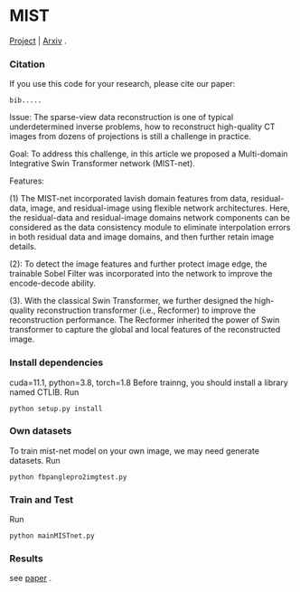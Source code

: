 # MIST

[Project](https://github.com/jiayipan/MIST-net) | [Arxiv](https://arxiv.org/abs/2111.14831) .

### Citation
If you use this code for your research, please cite our paper:

```
bib.....
```

Issue: The sparse-view data reconstruction is one of typical underdetermined inverse problems, how to reconstruct high-quality CT images from dozens of projections is still a challenge in practice. 

Goal: To address this challenge, in this article we proposed a Multi-domain Integrative Swin Transformer network (MIST-net).

Features: 

(1) The MIST-net incorporated lavish domain features from data, residual-data, image, and residual-image using flexible network architectures. Here, the residual-data and residual-image domains network components can be considered as the data consistency module to eliminate interpolation errors in both residual data and image domains, and then further retain image details. 

(2): To detect the image features and further protect image edge, the trainable Sobel Filter was incorporated into the network to improve the encode-decode ability. 

(3). With the classical Swin Transformer, we further designed the high-quality reconstruction transformer (i.e., Recformer) to improve the reconstruction performance. The Recformer inherited the power of Swin transformer to capture the global and local features of the reconstructed image. 



### Install dependencies
cuda=11.1, python=3.8, torch=1.8
Before trainng, you should install a library named CTLIB. Run

```
python setup.py install
```

###  Own datasets
To train mist-net model on your own image, we may need generate datasets. Run

```
python fbpanglepro2imgtest.py
```


###  Train and Test
Run

```
python mainMISTnet.py
```


### Results
see [paper](https://arxiv.org/ftp/arxiv/papers/2111/2111.14831.pdf) .
